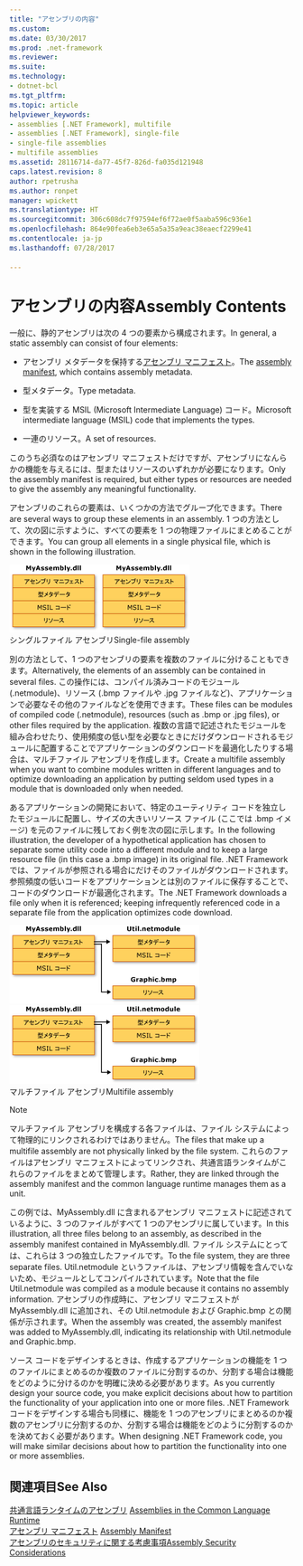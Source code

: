 ```yaml
---
title: "アセンブリの内容"
ms.custom: 
ms.date: 03/30/2017
ms.prod: .net-framework
ms.reviewer: 
ms.suite: 
ms.technology:
- dotnet-bcl
ms.tgt_pltfrm: 
ms.topic: article
helpviewer_keywords:
- assemblies [.NET Framework], multifile
- assemblies [.NET Framework], single-file
- single-file assemblies
- multifile assemblies
ms.assetid: 28116714-da77-45f7-826d-fa035d121948
caps.latest.revision: 8
author: rpetrusha
ms.author: ronpet
manager: wpickett
ms.translationtype: HT
ms.sourcegitcommit: 306c608dc7f97594ef6f72ae0f5aaba596c936e1
ms.openlocfilehash: 864e90fea6eb3e65a5a35a9eac38eaecf2299e41
ms.contentlocale: ja-jp
ms.lasthandoff: 07/28/2017

---
```

# <a name="assembly-contents"></a><span data-ttu-id="0a285-102">アセンブリの内容</span><span class="sxs-lookup"><span data-stu-id="0a285-102">Assembly Contents</span></span>
<span data-ttu-id="0a285-103">一般に、静的アセンブリは次の 4 つの要素から構成されます。</span><span class="sxs-lookup"><span data-stu-id="0a285-103">In general, a static assembly can consist of four elements:</span></span>  
  
-   <span data-ttu-id="0a285-104">アセンブリ メタデータを保持する[アセンブリ マニフェスト](../../../docs/framework/app-domains/assembly-manifest.md)。</span><span class="sxs-lookup"><span data-stu-id="0a285-104">The [assembly manifest](../../../docs/framework/app-domains/assembly-manifest.md), which contains assembly metadata.</span></span>  
  
-   <span data-ttu-id="0a285-105">型メタデータ。</span><span class="sxs-lookup"><span data-stu-id="0a285-105">Type metadata.</span></span>  
  
-   <span data-ttu-id="0a285-106">型を実装する MSIL (Microsoft Intermediate Language) コード。</span><span class="sxs-lookup"><span data-stu-id="0a285-106">Microsoft intermediate language (MSIL) code that implements the types.</span></span>  
  
-   <span data-ttu-id="0a285-107">一連のリソース。</span><span class="sxs-lookup"><span data-stu-id="0a285-107">A set of resources.</span></span>  
  
 <span data-ttu-id="0a285-108">このうち必須なのはアセンブリ マニフェストだけですが、アセンブリになんらかの機能を与えるには、型またはリソースのいずれかが必要になります。</span><span class="sxs-lookup"><span data-stu-id="0a285-108">Only the assembly manifest is required, but either types or resources are needed to give the assembly any meaningful functionality.</span></span>  
  
 <span data-ttu-id="0a285-109">アセンブリのこれらの要素は、いくつかの方法でグループ化できます。</span><span class="sxs-lookup"><span data-stu-id="0a285-109">There are several ways to group these elements in an assembly.</span></span> <span data-ttu-id="0a285-110">1 つの方法として、次の図に示すように、すべての要素を 1 つの物理ファイルにまとめることができます。</span><span class="sxs-lookup"><span data-stu-id="0a285-110">You can group all elements in a single physical file, which is shown in the following illustration.</span></span>  
  
 <span data-ttu-id="0a285-111">![MyAssembly.dll](../../../docs/framework/app-domains/media/assemblyover1.gif "assemblyover1")</span><span class="sxs-lookup"><span data-stu-id="0a285-111">![MyAssembly.dll](../../../docs/framework/app-domains/media/assemblyover1.gif "assemblyover1")</span></span>  
<span data-ttu-id="0a285-112">シングルファイル アセンブリ</span><span class="sxs-lookup"><span data-stu-id="0a285-112">Single-file assembly</span></span>  
  
 <span data-ttu-id="0a285-113">別の方法として、1 つのアセンブリの要素を複数のファイルに分けることもできます。</span><span class="sxs-lookup"><span data-stu-id="0a285-113">Alternatively, the elements of an assembly can be contained in several files.</span></span> <span data-ttu-id="0a285-114">この操作には、コンパイル済みコードのモジュール (.netmodule)、リソース (.bmp ファイルや .jpg ファイルなど)、アプリケーションで必要なその他のファイルなどを使用できます。</span><span class="sxs-lookup"><span data-stu-id="0a285-114">These files can be modules of compiled code (.netmodule), resources (such as .bmp or .jpg files), or other files required by the application.</span></span> <span data-ttu-id="0a285-115">複数の言語で記述されたモジュールを組み合わせたり、使用頻度の低い型を必要なときにだけダウンロードされるモジュールに配置することでアプリケーションのダウンロードを最適化したりする場合は、マルチファイル アセンブリを作成します。</span><span class="sxs-lookup"><span data-stu-id="0a285-115">Create a multifile assembly when you want to combine modules written in different languages and to optimize downloading an application by putting seldom used types in a module that is downloaded only when needed.</span></span>  
  
 <span data-ttu-id="0a285-116">あるアプリケーションの開発において、特定のユーティリティ コードを独立したモジュールに配置し、サイズの大きいリソース ファイル (ここでは .bmp イメージ) を元のファイルに残しておく例を次の図に示します。</span><span class="sxs-lookup"><span data-stu-id="0a285-116">In the following illustration, the developer of a hypothetical application has chosen to separate some utility code into a different module and to keep a large resource file (in this case a .bmp image) in its original file.</span></span> <span data-ttu-id="0a285-117">.NET Framework では、ファイルが参照される場合にだけそのファイルがダウンロードされます。参照頻度の低いコードをアプリケーションとは別のファイルに保存することで、コードのダウンロードが最適化されます。</span><span class="sxs-lookup"><span data-stu-id="0a285-117">The .NET Framework downloads a file only when it is referenced; keeping infrequently referenced code in a separate file from the application optimizes code download.</span></span>  
  
 <span data-ttu-id="0a285-118">![MyAssembly.dll](../../../docs/framework/app-domains/media/assemblyover2.gif "assemblyover2")</span><span class="sxs-lookup"><span data-stu-id="0a285-118">![MyAssembly.dll](../../../docs/framework/app-domains/media/assemblyover2.gif "assemblyover2")</span></span>  
<span data-ttu-id="0a285-119">マルチファイル アセンブリ</span><span class="sxs-lookup"><span data-stu-id="0a285-119">Multifile assembly</span></span>  
  
> [!NOTE]
>  <span data-ttu-id="0a285-120">マルチファイル アセンブリを構成する各ファイルは、ファイル システムによって物理的にリンクされるわけではありません。</span><span class="sxs-lookup"><span data-stu-id="0a285-120">The files that make up a multifile assembly are not physically linked by the file system.</span></span> <span data-ttu-id="0a285-121">これらのファイルはアセンブリ マニフェストによってリンクされ、共通言語ランタイムがこれらのファイルをまとめて管理します。</span><span class="sxs-lookup"><span data-stu-id="0a285-121">Rather, they are linked through the assembly manifest and the common language runtime manages them as a unit.</span></span>  
  
 <span data-ttu-id="0a285-122">この例では、MyAssembly.dll に含まれるアセンブリ マニフェストに記述されているように、3 つのファイルがすべて 1 つのアセンブリに属しています。</span><span class="sxs-lookup"><span data-stu-id="0a285-122">In this illustration, all three files belong to an assembly, as described in the assembly manifest contained in MyAssembly.dll.</span></span> <span data-ttu-id="0a285-123">ファイル システムにとっては、これらは 3 つの独立したファイルです。</span><span class="sxs-lookup"><span data-stu-id="0a285-123">To the file system, they are three separate files.</span></span> <span data-ttu-id="0a285-124">Util.netmodule というファイルは、アセンブリ情報を含んでいないため、モジュールとしてコンパイルされています。</span><span class="sxs-lookup"><span data-stu-id="0a285-124">Note that the file Util.netmodule was compiled as a module because it contains no assembly information.</span></span> <span data-ttu-id="0a285-125">アセンブリの作成時に、アセンブリ マニフェストが MyAssembly.dll に追加され、その Util.netmodule および Graphic.bmp との関係が示されます。</span><span class="sxs-lookup"><span data-stu-id="0a285-125">When the assembly was created, the assembly manifest was added to MyAssembly.dll, indicating its relationship with Util.netmodule and Graphic.bmp.</span></span>  
  
 <span data-ttu-id="0a285-126">ソース コードをデザインするときは、作成するアプリケーションの機能を 1 つのファイルにまとめるのか複数のファイルに分割するのか、分割する場合は機能をどのように分けるのかを明確に決める必要があります。</span><span class="sxs-lookup"><span data-stu-id="0a285-126">As you currently design your source code, you make explicit decisions about how to partition the functionality of your application into one or more files.</span></span> <span data-ttu-id="0a285-127">.NET Framework コードをデザインする場合も同様に、機能を 1 つのアセンブリにまとめるのか複数のアセンブリに分割するのか、分割する場合は機能をどのように分割するのかを決めておく必要があります。</span><span class="sxs-lookup"><span data-stu-id="0a285-127">When designing .NET Framework code, you will make similar decisions about how to partition the functionality into one or more assemblies.</span></span>  
  
## <a name="see-also"></a><span data-ttu-id="0a285-128">関連項目</span><span class="sxs-lookup"><span data-stu-id="0a285-128">See Also</span></span>  
 <span data-ttu-id="0a285-129">[共通言語ランタイムのアセンブリ](../../../docs/framework/app-domains/assemblies-in-the-common-language-runtime.md) </span><span class="sxs-lookup"><span data-stu-id="0a285-129">[Assemblies in the Common Language Runtime](../../../docs/framework/app-domains/assemblies-in-the-common-language-runtime.md) </span></span>  
 <span data-ttu-id="0a285-130">[アセンブリ マニフェスト](../../../docs/framework/app-domains/assembly-manifest.md) </span><span class="sxs-lookup"><span data-stu-id="0a285-130">[Assembly Manifest](../../../docs/framework/app-domains/assembly-manifest.md) </span></span>  
 [<span data-ttu-id="0a285-131">アセンブリのセキュリティに関する考慮事項</span><span class="sxs-lookup"><span data-stu-id="0a285-131">Assembly Security Considerations</span></span>](../../../docs/framework/app-domains/assembly-security-considerations.md)

